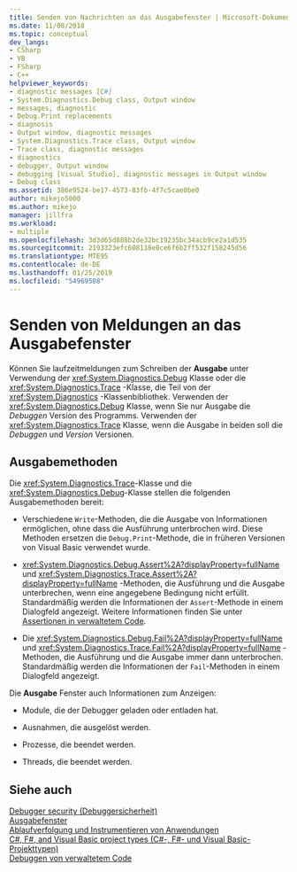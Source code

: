 ```yaml
---
title: Senden von Nachrichten an das Ausgabefenster | Microsoft-Dokumentation
ms.date: 11/08/2018
ms.topic: conceptual
dev_langs:
- CSharp
- VB
- FSharp
- C++
helpviewer_keywords:
- diagnostic messages [C#]
- System.Diagnostics.Debug class, Output window
- messages, diagnostic
- Debug.Print replacements
- diagnosis
- Output window, diagnostic messages
- System.Diagnostics.Trace class, Output window
- Trace class, diagnostic messages
- diagnostics
- debugger, Output window
- debugging [Visual Studio], diagnostic messages in Output window
- Debug class
ms.assetid: 386e9524-be17-4573-83fb-4f7c5cae0be0
author: mikejo5000
ms.author: mikejo
manager: jillfra
ms.workload:
- multiple
ms.openlocfilehash: 3d3d65d888b2de32bc19235bc34acb9ce2a1d535
ms.sourcegitcommit: 2193323efc608118e0ce6f6b2ff532f158245d56
ms.translationtype: MTE95
ms.contentlocale: de-DE
ms.lasthandoff: 01/25/2019
ms.locfileid: "54969508"
---
```

# <a name="send-messages-to-the-output-window"></a>Senden von Meldungen an das Ausgabefenster

Können Sie laufzeitmeldungen zum Schreiben der **Ausgabe** unter Verwendung der <xref:System.Diagnostics.Debug> Klasse oder die <xref:System.Diagnostics.Trace> -Klasse, die Teil von der <xref:System.Diagnostics> -Klassenbibliothek. Verwenden der <xref:System.Diagnostics.Debug> Klasse, wenn Sie nur Ausgabe die *Debuggen* Version des Programms. Verwenden der <xref:System.Diagnostics.Trace> Klasse, wenn die Ausgabe in beiden soll die *Debuggen* und *Version* Versionen.  
  
## <a name="output-methods"></a>Ausgabemethoden  
 Die <xref:System.Diagnostics.Trace>-Klasse und die <xref:System.Diagnostics.Debug>-Klasse stellen die folgenden Ausgabemethoden bereit:  
  
- Verschiedene `Write`-Methoden, die die Ausgabe von Informationen ermöglichen, ohne dass die Ausführung unterbrochen wird. Diese Methoden ersetzen die `Debug.Print`-Methode, die in früheren Versionen von Visual Basic verwendet wurde.  
  
- <xref:System.Diagnostics.Debug.Assert%2A?displayProperty=fullName> und <xref:System.Diagnostics.Trace.Assert%2A?displayProperty=fullName> -Methoden, die Ausführung und die Ausgabe unterbrechen, wenn eine angegebene Bedingung nicht erfüllt. Standardmäßig werden die Informationen der `Assert`-Methode in einem Dialogfeld angezeigt. Weitere Informationen finden Sie unter [Assertionen in verwaltetem Code](../debugger/assertions-in-managed-code.md).  
  
- Die <xref:System.Diagnostics.Debug.Fail%2A?displayProperty=fullName> und <xref:System.Diagnostics.Trace.Fail%2A?displayProperty=fullName> -Methoden, die Ausführung und die Ausgabe immer dann unterbrochen. Standardmäßig werden die Informationen der `Fail`-Methoden in einem Dialogfeld angezeigt.  
  
Die **Ausgabe** Fenster auch Informationen zum Anzeigen:  
  
- Module, die der Debugger geladen oder entladen hat.  
  
- Ausnahmen, die ausgelöst werden.  
  
- Prozesse, die beendet werden.  
  
- Threads, die beendet werden.  
  
## <a name="see-also"></a>Siehe auch  
 [Debugger security (Debuggersicherheit)](../debugger/debugger-security.md)   
 [Ausgabefenster](../ide/reference/output-window.md)   
 [Ablaufverfolgung und Instrumentieren von Anwendungen](/dotnet/framework/debug-trace-profile/tracing-and-instrumenting-applications)  
 [C#, F#, and Visual Basic project types (C#-, F#- und Visual Basic-Projekttypen)](../debugger/debugging-preparation-csharp-f-hash-and-visual-basic-project-types.md)   
 [Debuggen von verwaltetem Code](../debugger/debugging-managed-code.md)
